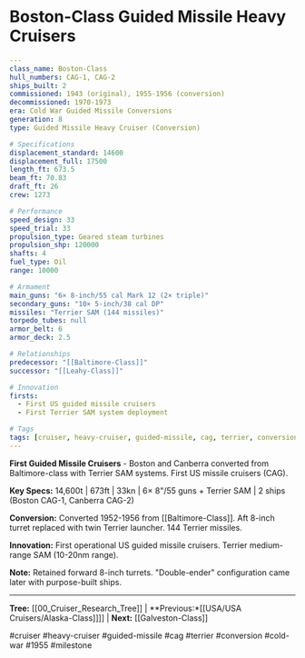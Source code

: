 # Boston-Class Guided Missile Heavy Cruisers

```yaml
---
class_name: Boston-Class
hull_numbers: CAG-1, CAG-2
ships_built: 2
commissioned: 1943 (original), 1955-1956 (conversion)
decommissioned: 1970-1973
era: Cold War Guided Missile Conversions
generation: 8
type: Guided Missile Heavy Cruiser (Conversion)

# Specifications
displacement_standard: 14600
displacement_full: 17500
length_ft: 673.5
beam_ft: 70.83
draft_ft: 26
crew: 1273

# Performance
speed_design: 33
speed_trial: 33
propulsion_type: Geared steam turbines
propulsion_shp: 120000
shafts: 4
fuel_type: Oil
range: 10000

# Armament
main_guns: "6× 8-inch/55 cal Mark 12 (2× triple)"
secondary_guns: "10× 5-inch/38 cal DP"
missiles: "Terrier SAM (144 missiles)"
torpedo_tubes: null
armor_belt: 6
armor_deck: 2.5

# Relationships
predecessor: "[[Baltimore-Class]]"
successor: "[[Leahy-Class]]"

# Innovation
firsts:
  - First US guided missile cruisers
  - First Terrier SAM system deployment

# Tags
tags: [cruiser, heavy-cruiser, guided-missile, cag, terrier, conversion, cold-war, 1955]
---
```

**First Guided Missile Cruisers** - Boston and Canberra converted from Baltimore-class with Terrier SAM systems. First US missile cruisers (CAG).

**Key Specs:** 14,600t | 673ft | 33kn | 6× 8"/55 guns + Terrier SAM | 2 ships (Boston CAG-1, Canberra CAG-2)

**Conversion:** Converted 1952-1956 from [[Baltimore-Class]]. Aft 8-inch turret replaced with twin Terrier launcher. 144 Terrier missiles.

**Innovation:** First operational US guided missile cruisers. Terrier medium-range SAM (10-20nm range).

**Note:** Retained forward 8-inch turrets. "Double-ender" configuration came later with purpose-built ships.

---
**Tree:** [[00_Cruiser_Research_Tree]] | **Previous:*[[USA/USA Cruisers/Alaska-Class]]]] | **Next:** [[Galveston-Class]]

#cruiser #heavy-cruiser #guided-missile #cag #terrier #conversion #cold-war #1955 #milestone
